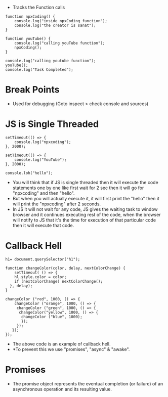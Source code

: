 - Tracks the Function calls
```
function npxCoding() {
	console.log("inside npxCoding function");
	console.log("the creator is sanat");
}

function youTube() {
	console.log("calling youTube function");
	npxCoding();
}

console.log("calling youtube function");
youTube();
console.log("Task Completed");
```

# Break Points

- Used for debugging (Goto inspect > check console and sources)

# JS is Single Threaded

```
setTimeout(() => {
	console.log("npxcoding");
}, 2000);

setTimeout(() => {
	console.log("YouTube");
}, 2000);

console.loh("hello");
```

- You will think that if JS is single threaded then it will execute the code statements one by one like first wait for 2 sec then it will go for "npxcoding" and then "hello".
- But when you will actually execute it, it will first print the "hello" then it will print the "npxcoding" after 2 seconds.
- In JS it will not wait for any code, JS gives the waiting task to window browser and it continues executing rest of the code, when the browser will notify to JS that it's the time for execution of that particular code then it will execute that code.

# Callback Hell

```
h1= document.querySelector("h1");

function changeColor(color, delay, nextColorChange) {
	setTìmeout( () => {
	hl.style.color = color;
	if (nextColorChange) nextColorChange();
  }, delay);
}

changeColor ("red", 1000, () => {
	changeColor ("orange", 1000, () => {
	 changeColor ("green", 1000, () => {
	  changeColor("yellow", 1000, () => {
	   changeColor ("blue", 1000);
	   });
	 });
   });
});

```

- The above code is an example of callback hell.
- *To prevent this we use "promises", "async" & "awake".

# Promises

- The promise object represents the eventual completion (or failure) of an asynchronous operation and its resulting value.
